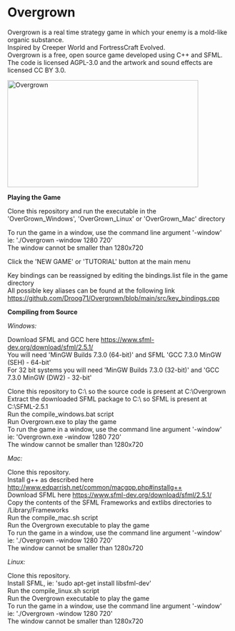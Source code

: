 Overgrown
===============

Overgrown is a real time strategy game in which your enemy is a mold-like organic substance.<br />
Inspired by Creeper World and FortressCraft Evolved.<br />
Overgrown is a free, open source game developed using C++ and SFML.<br />
The code is licensed AGPL-3.0 and the artwork and sound effects are licensed CC BY 3.0.<br />

<img src="https://i.imgur.com/or7svzt.png" alt="Overgrown" width="427" height="240">

**Playing the Game** <br />

Clone this repository and run the executable in the<br />
'OverGrown_Windows', 'OverGrown_Linux' or 'OverGrown_Mac' directory<br />

To run the game in a window, use the command line argument '-window' <br />
ie: './Overgrown -window 1280 720' <br />
The window cannot be smaller than 1280x720 <br />

Click the 'NEW GAME' or 'TUTORIAL' button at the main menu <br />

Key bindings can be reassigned by editing the bindings.list file in the game directory <br />
All possible key aliases can be found at the following link <br />
https://github.com/Droog71/Overgrown/blob/main/src/key_bindings.cpp

**Compiling from Source** <br />

_Windows:_ <br />

Download SFML and GCC here https://www.sfml-dev.org/download/sfml/2.5.1/ <br />
You will need 'MinGW Builds 7.3.0 (64-bit)' and SFML 'GCC 7.3.0 MinGW (SEH) - 64-bit' <br />
For 32 bit systems you will need 'MinGW Builds 7.3.0 (32-bit)' and 'GCC 7.3.0 MinGW (DW2) - 32-bit' <br />

Clone this repository to C:\ so the source code is present at C:\Overgrown <br />
Extract the downloaded SFML package to C:\ so SFML is present at C:\SFML-2.5.1 <br />
Run the compile_windows.bat script <br />
Run Overgrown.exe to play the game <br />
To run the game in a window, use the command line argument '-window' <br />
ie: 'Overgrown.exe -window 1280 720' <br />
The window cannot be smaller than 1280x720 <br />

_Mac:_ <br />

Clone this repository. <br />
Install g++ as described here http://www.edparrish.net/common/macgpp.php#installg++ <br />
Download SFML here https://www.sfml-dev.org/download/sfml/2.5.1/ <br />
Copy the contents of the SFML Frameworks and extlibs directories to /Library/Frameworks <br />
Run the compile_mac.sh script <br />
Run the Overgrown executable to play the game <br />
To run the game in a window, use the command line argument '-window' <br />
ie: './Overgrown -window 1280 720' <br />
The window cannot be smaller than 1280x720 <br />

_Linux:_ <br />

Clone this repository. <br />
Install SFML, ie: 'sudo apt-get install libsfml-dev' <br />
Run the compile_linux.sh script <br />
Run the Overgrown executable to play the game <br />
To run the game in a window, use the command line argument '-window' <br />
ie: './Overgrown -window 1280 720' <br />
The window cannot be smaller than 1280x720 <br />